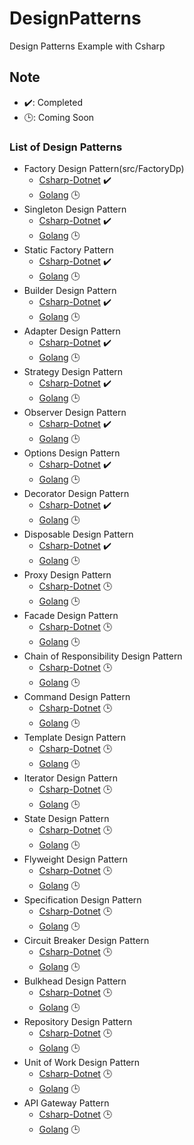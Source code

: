 # DesignPatterns
Design Patterns Example with Csharp

## Note
- ✔️: Completed
- 🕒: Coming Soon

### List of Design Patterns
- Factory Design Pattern(src/FactoryDp)
    - [Csharp-Dotnet](Csharp-Dotnet/FactoryDp) ✔️
    - [Golang](Golang) 🕒
- Singleton Design Pattern
    - [Csharp-Dotnet](Csharp-Dotnet/SingletonDp) ✔️
    - [Golang](Golang) 🕒
- Static Factory Pattern
    - [Csharp-Dotnet](Csharp-Dotnet/StaticFactoryDp) ✔️
    - [Golang](Golang) 🕒
- Builder Design Pattern
    - [Csharp-Dotnet](Csharp-Dotnet/BuilderDp) ✔️
    - [Golang](Golang) 🕒
- Adapter Design Pattern
    - [Csharp-Dotnet](Csharp-Dotnet/AdapterDp) ✔️
    - [Golang](Golang) 🕒
- Strategy Design Pattern
    - [Csharp-Dotnet](Csharp-Dotnet/StrategyDp) ✔️
    - [Golang](Golang) 🕒
- Observer Design Pattern
    - [Csharp-Dotnet](Csharp-Dotnet/ObserverDp) ✔️
    - [Golang](Golang) 🕒
- Options Design Pattern
    - [Csharp-Dotnet](Csharp-Dotnet/OptionsDp) ✔️
    - [Golang](Golang) 🕒
- Decorator Design Pattern
    - [Csharp-Dotnet](Csharp-Dotnet/DecoratorDp) ✔️
    - [Golang](Golang) 🕒
- Disposable Design Pattern
    - [Csharp-Dotnet](Csharp-Dotnet/DisposableDp) ✔️
    - [Golang](Golang) 🕒
- Proxy Design Pattern
    - [Csharp-Dotnet](Csharp-Dotnet) 🕒
    - [Golang](Golang) 🕒
- Facade Design Pattern
    - [Csharp-Dotnet](Csharp-Dotnet) 🕒
    - [Golang](Golang) 🕒
- Chain of Responsibility Design Pattern
    - [Csharp-Dotnet](Csharp-Dotnet) 🕒
    - [Golang](Golang) 🕒
- Command Design Pattern
    - [Csharp-Dotnet](Csharp-Dotnet) 🕒
    - [Golang](Golang) 🕒
- Template Design Pattern
    - [Csharp-Dotnet](Csharp-Dotnet) 🕒
    - [Golang](Golang) 🕒
- Iterator Design Pattern
    - [Csharp-Dotnet](Csharp-Dotnet) 🕒
    - [Golang](Golang) 🕒
- State Design Pattern
    - [Csharp-Dotnet](Csharp-Dotnet) 🕒
    - [Golang](Golang) 🕒
- Flyweight Design Pattern
    - [Csharp-Dotnet](Csharp-Dotnet) 🕒
    - [Golang](Golang) 🕒
- Specification Design Pattern
    - [Csharp-Dotnet](Csharp-Dotnet) 🕒
    - [Golang](Golang) 🕒
- Circuit Breaker Design Pattern
    - [Csharp-Dotnet](Csharp-Dotnet) 🕒
    - [Golang](Golang) 🕒
- Bulkhead Design Pattern
    - [Csharp-Dotnet](Csharp-Dotnet) 🕒
    - [Golang](Golang) 🕒
- Repository Design Pattern
    - [Csharp-Dotnet](Csharp-Dotnet) 🕒
    - [Golang](Golang) 🕒
- Unit of Work Design Pattern
    - [Csharp-Dotnet](Csharp-Dotnet) 🕒
    - [Golang](Golang) 🕒
- API Gateway Pattern
    - [Csharp-Dotnet](Csharp-Dotnet) 🕒
    - [Golang](Golang) 🕒